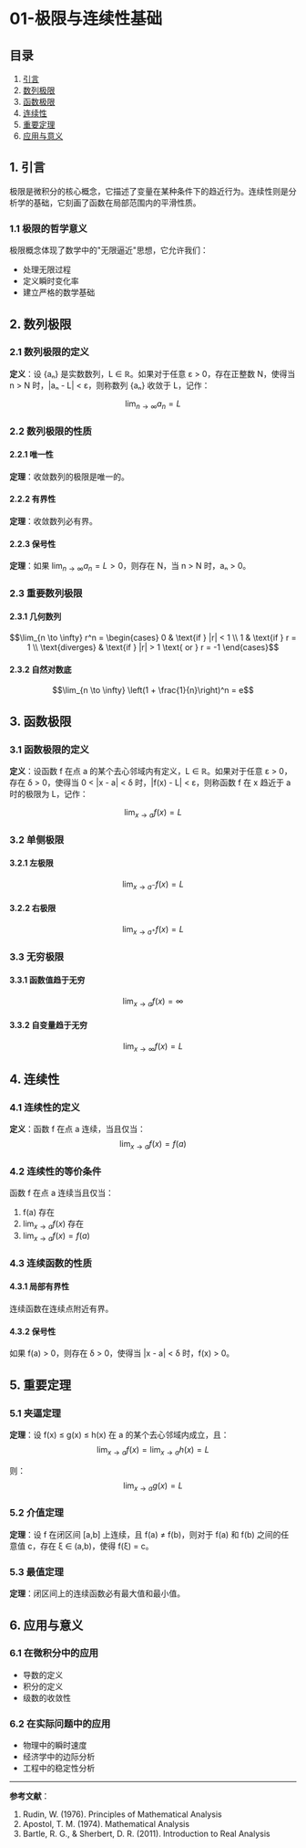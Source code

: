 # 01-极限与连续性基础

## 目录

1. [引言](#1-引言)
2. [数列极限](#2-数列极限)
3. [函数极限](#3-函数极限)
4. [连续性](#4-连续性)
5. [重要定理](#5-重要定理)
6. [应用与意义](#6-应用与意义)

## 1. 引言

极限是微积分的核心概念，它描述了变量在某种条件下的趋近行为。连续性则是分析学的基础，它刻画了函数在局部范围内的平滑性质。

### 1.1 极限的哲学意义

极限概念体现了数学中的"无限逼近"思想，它允许我们：

- 处理无限过程
- 定义瞬时变化率
- 建立严格的数学基础

## 2. 数列极限

### 2.1 数列极限的定义

**定义**：设 {aₙ} 是实数数列，L ∈ ℝ。如果对于任意 ε > 0，存在正整数 N，使得当 n > N 时，|aₙ - L| < ε，则称数列 {aₙ} 收敛于 L，记作：

$$\lim_{n \to \infty} a_n = L$$

### 2.2 数列极限的性质

#### 2.2.1 唯一性

**定理**：收敛数列的极限是唯一的。

#### 2.2.2 有界性

**定理**：收敛数列必有界。

#### 2.2.3 保号性

**定理**：如果 $\lim_{n \to \infty} a_n = L > 0$，则存在 N，当 n > N 时，aₙ > 0。

### 2.3 重要数列极限

#### 2.3.1 几何数列

$$\lim_{n \to \infty} r^n = \begin{cases}
0 & \text{if } |r| < 1 \\
1 & \text{if } r = 1 \\
\text{diverges} & \text{if } |r| > 1 \text{ or } r = -1
\end{cases}$$

#### 2.3.2 自然对数底
$$\lim_{n \to \infty} \left(1 + \frac{1}{n}\right)^n = e$$

## 3. 函数极限

### 3.1 函数极限的定义

**定义**：设函数 f 在点 a 的某个去心邻域内有定义，L ∈ ℝ。如果对于任意 ε > 0，存在 δ > 0，使得当 0 < |x - a| < δ 时，|f(x) - L| < ε，则称函数 f 在 x 趋近于 a 时的极限为 L，记作：

$$\lim_{x \to a} f(x) = L$$

### 3.2 单侧极限

#### 3.2.1 左极限
$$\lim_{x \to a^-} f(x) = L$$

#### 3.2.2 右极限
$$\lim_{x \to a^+} f(x) = L$$

### 3.3 无穷极限

#### 3.3.1 函数值趋于无穷
$$\lim_{x \to a} f(x) = \infty$$

#### 3.3.2 自变量趋于无穷
$$\lim_{x \to \infty} f(x) = L$$

## 4. 连续性

### 4.1 连续性的定义

**定义**：函数 f 在点 a 连续，当且仅当：
$$\lim_{x \to a} f(x) = f(a)$$

### 4.2 连续性的等价条件

函数 f 在点 a 连续当且仅当：
1. f(a) 存在
2. $\lim_{x \to a} f(x)$ 存在
3. $\lim_{x \to a} f(x) = f(a)$

### 4.3 连续函数的性质

#### 4.3.1 局部有界性
连续函数在连续点附近有界。

#### 4.3.2 保号性
如果 f(a) > 0，则存在 δ > 0，使得当 |x - a| < δ 时，f(x) > 0。

## 5. 重要定理

### 5.1 夹逼定理

**定理**：设 f(x) ≤ g(x) ≤ h(x) 在 a 的某个去心邻域内成立，且：
$$\lim_{x \to a} f(x) = \lim_{x \to a} h(x) = L$$

则：
$$\lim_{x \to a} g(x) = L$$

### 5.2 介值定理

**定理**：设 f 在闭区间 [a,b] 上连续，且 f(a) ≠ f(b)，则对于 f(a) 和 f(b) 之间的任意值 c，存在 ξ ∈ (a,b)，使得 f(ξ) = c。

### 5.3 最值定理

**定理**：闭区间上的连续函数必有最大值和最小值。

## 6. 应用与意义

### 6.1 在微积分中的应用

- 导数的定义
- 积分的定义
- 级数的收敛性

### 6.2 在实际问题中的应用

- 物理中的瞬时速度
- 经济学中的边际分析
- 工程中的稳定性分析

---

**参考文献**：
1. Rudin, W. (1976). Principles of Mathematical Analysis
2. Apostol, T. M. (1974). Mathematical Analysis
3. Bartle, R. G., & Sherbert, D. R. (2011). Introduction to Real Analysis
